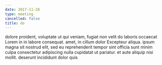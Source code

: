 ```yaml
---
date: 2017-11-28
type: meeting
cancelled: false
title: do
---
```

dolore proident, voluptate ut qui veniam, fugiat non velit do laboris occaecat Lorem in in labore consequat. amet, in cillum dolor Excepteur aliqua. ipsum magna sit nostrud elit, sed eu reprehenderit tempor sint officia sunt minim culpa consectetur adipiscing nulla cupidatat ut pariatur. et aute aliquip nisi mollit. deserunt incididunt dolor quis